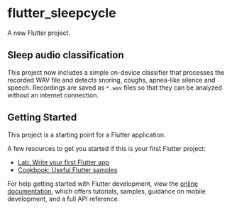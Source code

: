 # flutter_sleepcycle

A new Flutter project.

## Sleep audio classification

This project now includes a simple on-device classifier that processes the
recorded WAV file and detects snoring, coughs, apnea-like silence and speech.
Recordings are saved as `*.wav` files so that they can be analyzed without
an internet connection.

## Getting Started

This project is a starting point for a Flutter application.

A few resources to get you started if this is your first Flutter project:

- [Lab: Write your first Flutter app](https://docs.flutter.dev/get-started/codelab)
- [Cookbook: Useful Flutter samples](https://docs.flutter.dev/cookbook)

For help getting started with Flutter development, view the
[online documentation](https://docs.flutter.dev/), which offers tutorials,
samples, guidance on mobile development, and a full API reference.
